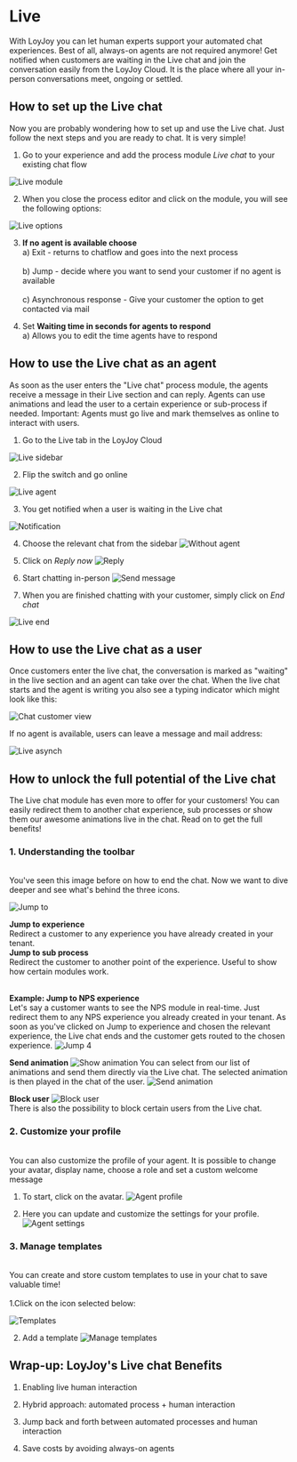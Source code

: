 # Live 

With LoyJoy you can let human experts support your automated chat experiences. Best of all, always-on agents are not required anymore! Get notified when customers are waiting in the Live chat and join the conversation easily from the LoyJoy Cloud. It is the place where all your in-person conversations meet, ongoing or settled.

## How to set up the Live chat

Now you are probably wondering how to set up and use the Live chat. Just follow the next steps and you are ready to chat. It is very simple! 
 
1. Go to your experience and add the process module _Live chat_ to your existing chat flow

![Live module](live_module.png "Live module")


2. When you close the process editor and click on the module, you will see the following options:

![Live options](live_options.png "Live options")

3. <b>If no agent is available choose</b> 
<br>a) Exit - returns to chatflow and goes into the next process</br> 
<br>b) Jump - decide where you want to send your customer if no agent is available</br> 
<br>c) Asynchronous response - Give your customer the option to get contacted via mail</br> 

4. Set <b>Waiting time in seconds for agents to respond</b> 
<br>a) Allows you to edit the time agents have to respond</br> 


## How to use the Live chat as an agent
As soon as the user enters the "Live chat" process module, the agents receive a message in their Live section and can reply. Agents can use animations and lead the user to a certain experience or sub-process if needed. Important: Agents must go live and mark themselves as online to interact with users.


1. Go to the Live tab in the LoyJoy Cloud

![Live sidebar](live_sidebar.png "Live sidebar")


2. Flip the switch and go online

![Live agent](live_agent_online.png "Live agent")

3. You get notified when a user is waiting in the Live chat

![Notification](notification.png "Notification")

4. Choose the relevant chat from the sidebar
![Without agent](without_agent.png "Without agent")

5. Click on _Reply now_
![Reply](reply_now.png "Reply")

6. Start chatting in-person
![Send message](chat_agent_view.png "Send message")

7. When you are finished chatting with your customer, simply click on _End chat_

![Live end](live_end.png "Live end")

## How to use the Live chat as a user
Once customers enter the live chat, the conversation is marked as "waiting" in the live section and an agent can take over the chat. When the live chat starts and the agent is writing you also see a typing indicator which might look like this:

![Chat customer view](chat_customer_view.png "Chat customer view")


If no agent is available, users can leave a message and mail address:

![Live asynch](live_chat_asynch.png "Live asynch")



## How to unlock the full potential of the Live chat
The Live chat module has even more to offer for your customers! You can easily redirect them to another chat experience, sub processes or show them our awesome animations live in the chat. Read on to get the full benefits!

### 1. Understanding the toolbar
<br>You've seen this image before on how to end the chat. Now we want to dive deeper and see what's behind the three icons.</br>

![Jump to](jump_to.png "Jump to")

<b>Jump to experience</b>
<br>Redirect a customer to any experience you have already created in your tenant. </br>
<b>Jump to sub process</b>
<br>Redirect the customer to another point of the experience. Useful to show how certain modules work.</br>

<br>**Example: Jump to NPS experience**</br>
Let's say a customer wants to see the NPS module in real-time. Just redirect them to any NPS experience you already created in your tenant. As soon as you've clicked on Jump to experience and chosen the relevant experience, the Live chat ends and the customer gets routed to the chosen experience.
![Jump 4](jump_to_experience_4.png "Jump 4")

**Send animation**
![Show animation](animation.png "Show animation")
You can select from our list of animations and send them directly via the Live chat. The selected animation is then played in the chat of the user.
![Send animation](send_animation.png "Send animation")

**Block user**
![Block user](block.png "Block user")
<br>There is also the possibility to block certain users from the Live chat. </br>

### 2. Customize your profile
<br>You can also customize the profile of your agent. It is possible to change your avatar, display name, choose a role and set a custom welcome message</br>
1. To start, click on the avatar.
![Agent profile](agent_profile.png "Agent profile")

2. Here you can update and customize the settings for your profile.
![Agent settings](agent_profile_settings.png "Agent settings")

### 3. Manage templates
<br>You can create and store custom templates to use in your chat to save valuable time!</br>
<br>1.Click on the icon selected below:</br>

![Templates](templates.png "Templates")

2. Add a template
![Manage templates](manage_templates.png "Manage templates")


## Wrap-up: LoyJoy's Live chat Benefits


1. Enabling live human interaction

2. Hybrid approach: automated process + human interaction

3. Jump back and forth between automated processes and human interaction

4. Save costs by avoiding always-on agents
